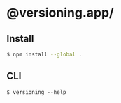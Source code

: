 # @versioning.app/

## Install

```bash
$ npm install --global .
```

## CLI

```
$ versioning --help

```
